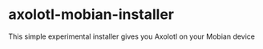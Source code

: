 # axolotl-mobian-installer
This simple experimental installer gives you Axolotl on your Mobian device

